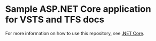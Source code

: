 # Sample ASP.NET Core application for VSTS and TFS docs

For more information on how to use this repository, see [.NET Core](https://docs.microsoft.com/vsts/pipelines/languages/dotnet-core).
